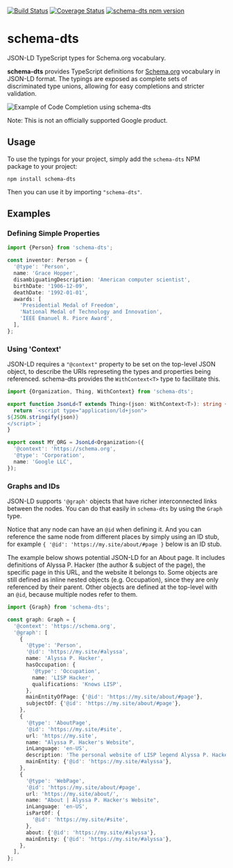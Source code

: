 [![Build Status](https://travis-ci.org/google/schema-dts.svg?branch=main)](https://travis-ci.org/google/schema-dts)
[![Coverage Status](https://coveralls.io/repos/github/google/schema-dts/badge.svg?branch=main)](https://coveralls.io/github/google/schema-dts?branch=main)
[![schema-dts npm version](https://badge.fury.io/js/schema-dts.svg)](https://www.npmjs.com/package/schema-dts)

# schema-dts

JSON-LD TypeScript types for Schema.org vocabulary.

**schema-dts** provides TypeScript definitions for
[Schema.org](https://schema.org/) vocabulary in JSON-LD format. The typings are
exposed as complete sets of discriminated type unions, allowing for easy
completions and stricter validation.

![Example of Code Completion using schema-dts](https://raw.githubusercontent.com/google/schema-dts/HEAD/example-1.gif)

Note: This is not an officially supported Google product.

## Usage

To use the typings for your project, simply add the `schema-dts` NPM package to
your project:

```command
npm install schema-dts
```

Then you can use it by importing `"schema-dts"`.

## Examples

### Defining Simple Properties

```ts
import {Person} from 'schema-dts';

const inventor: Person = {
  '@type': 'Person',
  name: 'Grace Hopper',
  disambiguatingDescription: 'American computer scientist',
  birthDate: '1906-12-09',
  deathDate: '1992-01-01',
  awards: [
    'Presidential Medal of Freedom',
    'National Medal of Technology and Innovation',
    'IEEE Emanuel R. Piore Award',
  ],
};
```

### Using 'Context'

JSON-LD requires a `"@context"` property to be set on the top-level JSON object,
to describe the URIs represeting the types and properties being referenced.
schema-dts provides the `WithContext<T>` type to facilitate this.

```ts
import {Organization, Thing, WithContext} from 'schema-dts';

export function JsonLd<T extends Thing>(json: WithContext<T>): string {
  return `<script type="application/ld+json">
${JSON.stringify(json)}
</script>`;
}

export const MY_ORG = JsonLd<Organization>({
  '@context': 'https://schema.org',
  '@type': 'Corporation',
  name: 'Google LLC',
});
```

### Graphs and IDs

JSON-LD supports `'@graph'` objects that have richer interconnected links
between the nodes. You can do that easily in `schema-dts` by using the `Graph`
type.

Notice that any node can have an `@id` when defining it. And you can reference
the same node from different places by simply using an ID stub, for example
`{ '@id': 'https://my.site/about/#page }` below is an ID stub.

The example below shows potential JSON-LD for an About page. It includes
definitions of Alyssa P. Hacker (the author & subject of the page), the specific
page in this URL, and the website it belongs to. Some objects are still defined
as inline nested objects (e.g. Occupation), since they are only referenced by
their parent. Other objects are defined at the top-level with an `@id`, because
multiple nodes refer to them.

```ts
import {Graph} from 'schema-dts';

const graph: Graph = {
  '@context': 'https://schema.org',
  '@graph': [
    {
      '@type': 'Person',
      '@id': 'https://my.site/#alyssa',
      name: 'Alyssa P. Hacker',
      hasOccupation: {
        '@type': 'Occupation',
        name: 'LISP Hacker',
        qualifications: 'Knows LISP',
      },
      mainEntityOfPage: {'@id': 'https://my.site/about/#page'},
      subjectOf: {'@id': 'https://my.site/about/#page'},
    },
    {
      '@type': 'AboutPage',
      '@id': 'https://my.site/#site',
      url: 'https://my.site',
      name: "Alyssa P. Hacker's Website",
      inLanguage: 'en-US',
      description: 'The personal website of LISP legend Alyssa P. Hacker',
      mainEntity: {'@id': 'https://my.site/#alyssa'},
    },
    {
      '@type': 'WebPage',
      '@id': 'https://my.site/about/#page',
      url: 'https://my.site/about/',
      name: "About | Alyssa P. Hacker's Website",
      inLanguage: 'en-US',
      isPartOf: {
        '@id': 'https://my.site/#site',
      },
      about: {'@id': 'https://my.site/#alyssa'},
      mainEntity: {'@id': 'https://my.site/#alyssa'},
    },
  ],
};
```
